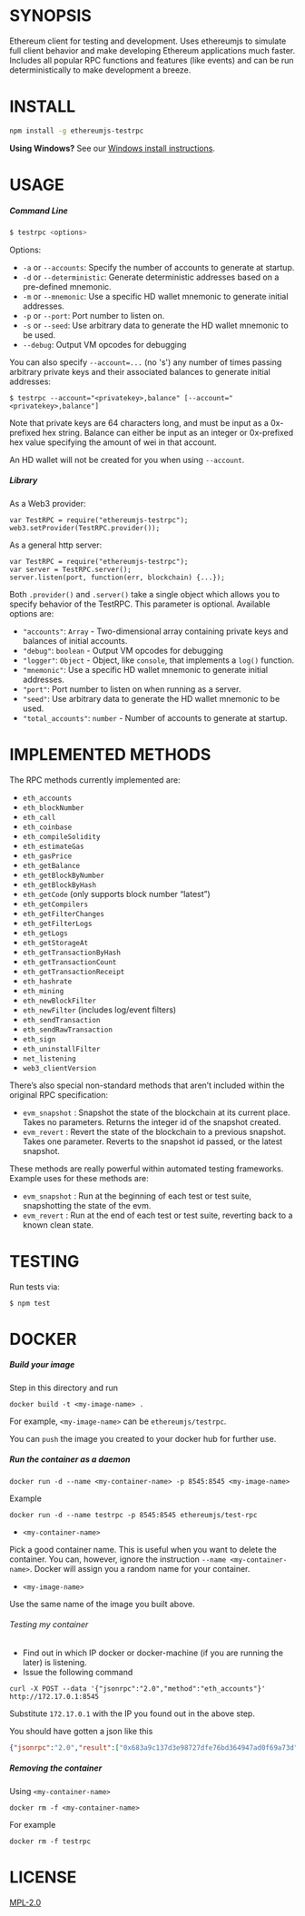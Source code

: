 # SYNOPSIS

Ethereum client for testing and development. Uses ethereumjs to simulate full client behavior and make developing Ethereum applications much faster. Includes all popular RPC functions and features (like events) and can be run deterministically to make development a breeze. 

# INSTALL

```Bash
npm install -g ethereumjs-testrpc
```

**Using Windows?** See our [Windows install instructions](https://github.com/ethereumjs/testrpc/wiki/Installing-TestRPC-on-Windows).

# USAGE

##### Command Line

```Bash
$ testrpc <options>
```

Options:

* `-a` or `--accounts`: Specify the number of accounts to generate at startup.
* `-d` or `--deterministic`: Generate deterministic addresses based on a pre-defined mnemonic.
* `-m` or `--mnemonic`: Use a specific HD wallet mnemonic to generate initial addresses.
* `-p` or `--port`: Port number to listen on.
* `-s` or `--seed`: Use arbitrary data to generate the HD wallet mnemonic to be used.
* `--debug`: Output VM opcodes for debugging

You can also specify `--account=...` (no 's') any number of times passing arbitrary private keys and their associated balances to generate initial addresses:

```
$ testrpc --account="<privatekey>,balance" [--account="<privatekey>,balance"]
```

Note that private keys are 64 characters long, and must be input as a 0x-prefixed hex string. Balance can either be input as an integer or 0x-prefixed hex value specifying the amount of wei in that account.

An HD wallet will not be created for you when using `--account`.

##### Library

As a Web3 provider:

```
var TestRPC = require("ethereumjs-testrpc");
web3.setProvider(TestRPC.provider());
```

As a general http server:

```
var TestRPC = require("ethereumjs-testrpc");
var server = TestRPC.server();
server.listen(port, function(err, blockchain) {...});
```

Both `.provider()` and `.server()` take a single object which allows you to specify behavior of the TestRPC. This parameter is optional. Available options are:

* `"accounts"`: `Array` - Two-dimensional array containing private keys and balances of initial accounts.
* `"debug"`: `boolean` - Output VM opcodes for debugging
* `"logger"`: `Object` - Object, like `console`, that implements a `log()` function.
* `"mnemonic"`: Use a specific HD wallet mnemonic to generate initial addresses.
* `"port"`: Port number to listen on when running as a server.
* `"seed"`: Use arbitrary data to generate the HD wallet mnemonic to be used.
* `"total_accounts"`: `number` - Number of accounts to generate at startup.

# IMPLEMENTED METHODS

The RPC methods currently implemented are:


* `eth_accounts`
* `eth_blockNumber`
* `eth_call`
* `eth_coinbase`
* `eth_compileSolidity`
* `eth_estimateGas`
* `eth_gasPrice`
* `eth_getBalance`
* `eth_getBlockByNumber`
* `eth_getBlockByHash`
* `eth_getCode` (only supports block number “latest”)
* `eth_getCompilers`
* `eth_getFilterChanges`
* `eth_getFilterLogs`
* `eth_getLogs`
* `eth_getStorageAt`
* `eth_getTransactionByHash`
* `eth_getTransactionCount`
* `eth_getTransactionReceipt`
* `eth_hashrate`
* `eth_mining`
* `eth_newBlockFilter`
* `eth_newFilter` (includes log/event filters)
* `eth_sendTransaction`
* `eth_sendRawTransaction`
* `eth_sign`
* `eth_uninstallFilter`
* `net_listening`
* `web3_clientVersion`

There’s also special non-standard methods that aren’t included within the original RPC specification:

* `evm_snapshot` : Snapshot the state of the blockchain at its current place. Takes no parameters. Returns the integer id of the snapshot created.
* `evm_revert` : Revert the state of the blockchain to a previous snapshot. Takes one parameter. Reverts to the snapshot id passed, or the latest snapshot.

These methods are really powerful within automated testing frameworks. Example uses for these methods are:

* `evm_snapshot` : Run at the beginning of each test or test suite, snapshotting the state of the evm.
* `evm_revert` : Run at the end of each test or test suite, reverting back to a known clean state.

# TESTING

Run tests via:

```
$ npm test
```

# DOCKER

##### Build your image

Step in this directory and run

    docker build -t <my-image-name> .

For example, `<my-image-name>` can be `ethereumjs/testrpc`.

You can `push` the image you created to your docker hub for further use.

##### Run the container as a daemon

    docker run -d --name <my-container-name> -p 8545:8545 <my-image-name>

Example

    docker run -d --name testrpc -p 8545:8545 ethereumjs/test-rpc

* `<my-container-name>`

Pick a good container name. This is useful when you want to delete the container.
You can, however, ignore the instruction `--name <my-container-name>`. Docker will
assign you a random name for your container.

* `<my-image-name>`

Use the same name of the image you built above.

###### Testing my container

* Find out in which IP docker or docker-machine (if you are running the later) is listening.
* Issue the following command

```
curl -X POST --data '{"jsonrpc":"2.0","method":"eth_accounts"}' http://172.17.0.1:8545
```

Substitute `172.17.0.1` with the IP you found out in the above step.

You should have gotten a json like this

```json
{"jsonrpc":"2.0","result":["0x683a9c137d3e98727dfe76bd364947ad0f69a73d","0xf8e5e9e26afef171caab470bd51ca638e7cb314d","0xbc828df00167db641493953ab66501764bf02695","0x3333d6436091a94db05e8624b5ab278e62c357d6","0x8af55e26f20911f39ffccf426829ff03c9ed0f7c","0x3186dcad34e0f1e594d39a70fbd819578c00105a","0x417e80e021898c6cef52f02539b21ea584de34b6","0xe789d7dc3819952ee5414137c428b76ad49ab307","0xa087eb71c480f6f63e94c12562fe9eefc8a0c564","0x483ec44c20a991ab0700b16c4121c2ef55458640"]}
```

##### Removing the container

Using `<my-container-name>`

```
docker rm -f <my-container-name>
```

For example

```
docker rm -f testrpc
```

# LICENSE
[MPL-2.0](https://tldrlegal.com/license/mozilla-public-license-2.0-(mpl-2))
